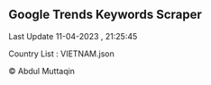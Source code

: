 

## Google Trends Keywords Scraper 
 
Last Update 11-04-2023 , 21:25:45

Country List :
VIETNAM.json



© Abdul Muttaqin 
